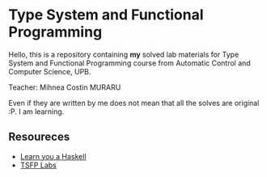 # Type System and Functional Programming

Hello, this is a repository containing **my** solved lab materials for Type System and Functional Programming course from Automatic Control and Computer Science, UPB.

Teacher: Mihnea Costin MURARU

Even if they are written by me does not mean that all the solves are original :P. I am learning.

## Resoureces

- [Learn you a Haskell](http://learnyouahaskell.com/chapters)
- [TSFP Labs](http://elf.cs.pub.ro/tsfp/labs/haskell-types)





